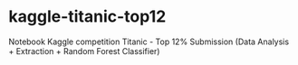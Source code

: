 # kaggle-titanic-top12
Notebook Kaggle competition Titanic - Top 12% Submission (Data Analysis + Extraction + Random Forest Classifier) 
